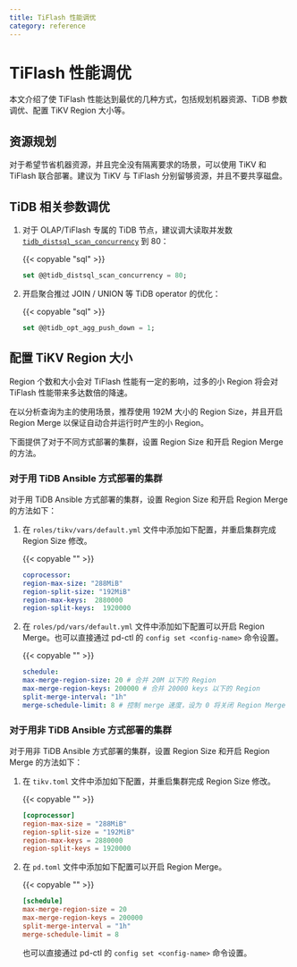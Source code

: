 ```yaml
---
title: TiFlash 性能调优
category: reference
---
```


# TiFlash 性能调优

本文介绍了使 TiFlash 性能达到最优的几种方式，包括规划机器资源、TiDB 参数调优、配置 TiKV Region 大小等。

## 资源规划

对于希望节省机器资源，并且完全没有隔离要求的场景，可以使用 TiKV 和 TiFlash 联合部署。建议为 TiKV 与 TiFlash 分别留够资源，并且不要共享磁盘。

## TiDB 相关参数调优

1. 对于 OLAP/TiFlash 专属的 TiDB 节点，建议调大读取并发数 [`tidb_distsql_scan_concurrency`](/reference/configuration/tidb-server/tidb-specific-variables.md#tidb_distsql_scan_concurrency) 到 80：

    {{< copyable "sql" >}}

    ```sql
    set @@tidb_distsql_scan_concurrency = 80;
    ```

2. 开启聚合推过 JOIN / UNION 等 TiDB operator 的优化：

    {{< copyable "sql" >}}

    ```sql
    set @@tidb_opt_agg_push_down = 1;
    ```

## 配置 TiKV Region 大小

Region 个数和大小会对 TiFlash 性能有一定的影响，过多的小 Region 将会对 TiFlash 性能带来多达数倍的降速。

在以分析查询为主的使用场景，推荐使用 192M 大小的 Region Size，并且开启 Region Merge 以保证自动合并运行时产生的小 Region。

下面提供了对于不同方式部署的集群，设置 Region Size 和开启 Region Merge 的方法。

### 对于用 TiDB Ansible 方式部署的集群

对于用 TiDB Ansible 方式部署的集群，设置 Region Size 和开启 Region Merge 的方法如下：

1. 在 `roles/tikv/vars/default.yml` 文件中添加如下配置，并重启集群完成 Region Size 修改。

    {{< copyable "" >}}

    ```yaml
    coprocessor:
    region-max-size: "288MiB"
    region-split-size: "192MiB"
    region-max-keys:  2880000
    region-split-keys:  1920000
    ```

2. 在 `roles/pd/vars/default.yml` 文件中添加如下配置可以开启 Region Merge。也可以直接通过 pd-ctl 的 `config set <config-name>` 命令设置。

    {{< copyable "" >}}

    ```yaml
    schedule: 
    max-merge-region-size: 20 # 合并 20M 以下的 Region
    max-merge-region-keys: 200000 # 合并 20000 keys 以下的 Region
    split-merge-interval: "1h"
    merge-schedule-limit: 8 # 控制 merge 速度，设为 0 将关闭 Region Merge
    ```

### 对于用非 TiDB Ansible 方式部署的集群

对于用非 TiDB Ansible 方式部署的集群，设置 Region Size 和开启 Region Merge 的方法如下：

1. 在 `tikv.toml` 文件中添加如下配置，并重启集群完成 Region Size 修改。

    {{< copyable "" >}}

    ```toml
    [coprocessor]
    region-max-size = "288MiB"
    region-split-size = "192MiB"
    region-max-keys = 2880000
    region-split-keys = 1920000
    ```

2. 在 `pd.toml` 文件中添加如下配置可以开启 Region Merge。

    {{< copyable "" >}}

    ```toml
    [schedule]
    max-merge-region-size = 20
    max-merge-region-keys = 200000
    split-merge-interval = "1h"
    merge-schedule-limit = 8
    ```

    也可以直接通过 pd-ctl 的 `config set <config-name>` 命令设置。

